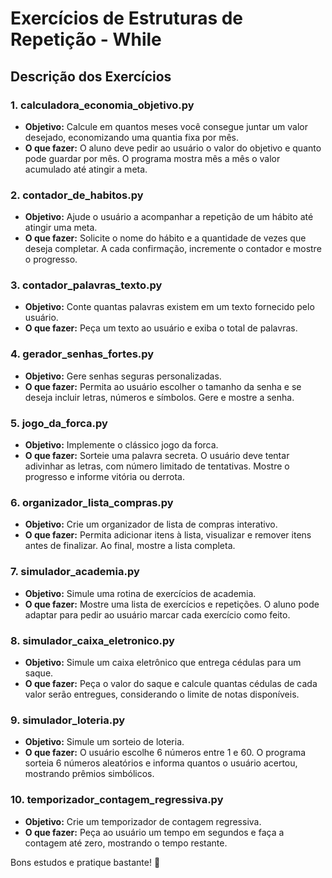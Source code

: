 # Exercícios de Estruturas de Repetição - While

## Descrição dos Exercícios

### 1. **calculadora_economia_objetivo.py**
- **Objetivo:** Calcule em quantos meses você consegue juntar um valor desejado, economizando uma quantia fixa por mês.
- **O que fazer:** O aluno deve pedir ao usuário o valor do objetivo e quanto pode guardar por mês. O programa mostra mês a mês o valor acumulado até atingir a meta.

### 2. **contador_de_habitos.py**
- **Objetivo:** Ajude o usuário a acompanhar a repetição de um hábito até atingir uma meta.
- **O que fazer:** Solicite o nome do hábito e a quantidade de vezes que deseja completar. A cada confirmação, incremente o contador e mostre o progresso.

### 3. **contador_palavras_texto.py**
- **Objetivo:** Conte quantas palavras existem em um texto fornecido pelo usuário.
- **O que fazer:** Peça um texto ao usuário e exiba o total de palavras.

### 4. **gerador_senhas_fortes.py**
- **Objetivo:** Gere senhas seguras personalizadas.
- **O que fazer:** Permita ao usuário escolher o tamanho da senha e se deseja incluir letras, números e símbolos. Gere e mostre a senha.

### 5. **jogo_da_forca.py**
- **Objetivo:** Implemente o clássico jogo da forca.
- **O que fazer:** Sorteie uma palavra secreta. O usuário deve tentar adivinhar as letras, com número limitado de tentativas. Mostre o progresso e informe vitória ou derrota.

### 6. **organizador_lista_compras.py**
- **Objetivo:** Crie um organizador de lista de compras interativo.
- **O que fazer:** Permita adicionar itens à lista, visualizar e remover itens antes de finalizar. Ao final, mostre a lista completa.

### 7. **simulador_academia.py**
- **Objetivo:** Simule uma rotina de exercícios de academia.
- **O que fazer:** Mostre uma lista de exercícios e repetições. O aluno pode adaptar para pedir ao usuário marcar cada exercício como feito.

### 8. **simulador_caixa_eletronico.py**
- **Objetivo:** Simule um caixa eletrônico que entrega cédulas para um saque.
- **O que fazer:** Peça o valor do saque e calcule quantas cédulas de cada valor serão entregues, considerando o limite de notas disponíveis.

### 9. **simulador_loteria.py**
- **Objetivo:** Simule um sorteio de loteria.
- **O que fazer:** O usuário escolhe 6 números entre 1 e 60. O programa sorteia 6 números aleatórios e informa quantos o usuário acertou, mostrando prêmios simbólicos.

### 10. **temporizador_contagem_regressiva.py**
- **Objetivo:** Crie um temporizador de contagem regressiva.
- **O que fazer:** Peça ao usuário um tempo em segundos e faça a contagem até zero, mostrando o tempo restante.

Bons estudos e pratique bastante! 🚀